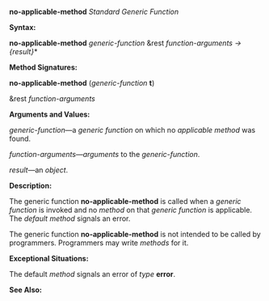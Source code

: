 **no-applicable-method** *Standard Generic Function* 



**Syntax:** 



**no-applicable-method** *generic-function* &amp;rest *function-arguments → \{result\}*\* 



**Method Signatures:** 



**no-applicable-method** (*generic-function* **t**) 



&amp;rest *function-arguments* 



**Arguments and Values:** 



*generic-function*—a *generic function* on which no *applicable method* was found. 



*function-arguments*—*arguments* to the *generic-function*. 



*result*—an *object*. 



**Description:** 



The generic function **no-applicable-method** is called when a *generic function* is invoked and no *method* on that *generic function* is applicable. The *default method* signals an error. 



The generic function **no-applicable-method** is not intended to be called by programmers. Programmers may write *methods* for it. 







 



 



**Exceptional Situations:** 



The default *method* signals an error of *type* **error**. 



**See Also:** 



